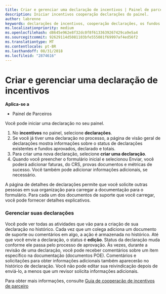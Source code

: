 ```yaml
---
title: Criar e gerenciar uma declaração de incentivos | Painel de parceiros
description: Iniciar incentivos cooperação declarações do painel.
author: labrenne
keywords: declarações de incentivos, cooperação declarações, os fundos cooperativos
ms.localizationpriority: medium
ms.openlocfilehash: d8645e962e8f32dc0f8f6133639267429ca9e5a4
ms.sourcegitcommit: 92629114d5081103bfe555081f69997af4ed56f2
ms.translationtype: MT
ms.contentlocale: pt-BR
ms.lasthandoff: 08/31/2018
ms.locfileid: "2874616"
---
```

# <a name="create-and-manage-an-incentives-claim"></a>Criar e gerenciar uma declaração de incentivos

**Aplica-se a**
- Painel de Parceiros

Você pode iniciar uma declaração no seu painel. 

1. No **incentivos** no painel, selecione **declarações**.
2.  Se você já tiver uma declaração no processo, a página de visão geral de declarações mostra informações sobre o status de declarações existentes e fundos aprovados, declarado e totais.
3.  Para criar uma nova declaração, selecione **criar uma declaração**.
4.  Quando você preencher o formulário inicial e selecionou Enviar, você poderá adicionar faturas, do CRS, provas documentos e métricas de sucesso. Você também pode adicionar informações adicionais, se necessário.

A página de detalhes de declarações permite que você solicite outras pessoas em sua organização para carregar a documentação para o formulário. Para cada um dos documentos de suporte que você carregar, você pode fornecer detalhes explicativos. 

### <a name="manage-your-claims"></a>Gerenciar suas declarações

Você pode ver todas as atividades que vão para a criação de sua declaração no histórico. Cada vez que um colega adiciona um documento de suporte ou comentários em algo, a ação é armazenada no histórico. Até que você envie a declaração, o status é **edição**. Status da declaração muda conforme ele passa pelo processo de aprovação. Às vezes, durante a revisão de uma declaração, você pode receber comentários sobre um item específico na documentação (documentos POE). Comentários e solicitações para obter informações adicionais também aparecerão no histórico de declaração. Você não pode editar sua reivindicação depois de enviá-lo, a menos que um revisor solicita informações adicionais.

Para obter mais informações, consulte [Guia de cooperação de incentivos de parceiro](https://assets.microsoft.com/coop-guidebook.pdf)
